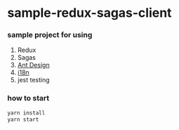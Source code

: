 # sample-redux-sagas-client

### sample project for using 
1. Redux
2. Sagas
3. [Ant Design](https://github.com/ant-design/ant-design)
4. [i18n](https://github.com/yahoo/react-intl)
4. jest testing


### how to start
```bash
yarn install
yarn start
```
